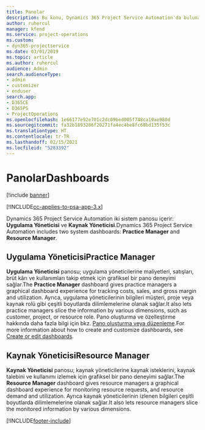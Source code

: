 ```yaml
---
title: Panolar
description: Bu konu, Dynamics 365 Project Service Automation'da bulunan raporlama panoları hakkında bilgi sağlar.
author: ruhercul
manager: kfend
ms.service: project-operations
ms.custom:
- dyn365-projectservice
ms.date: 03/01/2019
ms.topic: article
ms.author: ruhercul
audience: Admin
search.audienceType:
- admin
- customizer
- enduser
search.app:
- D365CE
- D365PS
- ProjectOperations
ms.openlocfilehash: 1e66177e92e701c2dc09bed005f748ca19ae980d
ms.sourcegitcommit: fa32b1893286f20271fa4ec4be8fc68bd135f53c
ms.translationtype: HT
ms.contentlocale: tr-TR
ms.lasthandoff: 02/15/2021
ms.locfileid: "5283392"
---
```

# <a name="dashboards"></a><span data-ttu-id="89187-103">Panolar</span><span class="sxs-lookup"><span data-stu-id="89187-103">Dashboards</span></span>

[!include [banner](../includes/psa-now-project-operations.md)]

[!INCLUDE[cc-applies-to-psa-app-3.x](../includes/cc-applies-to-psa-app-3x.md)]

<span data-ttu-id="89187-104">Dynamics 365 Project Service Automation iki sistem panosu içerir: **Uygulama Yöneticisi** ve **Kaynak Yöneticisi**.</span><span class="sxs-lookup"><span data-stu-id="89187-104">Dynamics 365 Project Service Automation includes two system dashboards: **Practice Manager** and **Resource Manager**.</span></span>

## <a name="practice-manager"></a><span data-ttu-id="89187-105">Uygulama Yöneticisi</span><span class="sxs-lookup"><span data-stu-id="89187-105">Practice Manager</span></span> 

<span data-ttu-id="89187-106">**Uygulama Yöneticisi** panosu; uygulama yöneticilerine maliyetleri, satışları, brüt kârı ve kullanımları takip etmek için grafiksel bir pano deneyimi sağlar.</span><span class="sxs-lookup"><span data-stu-id="89187-106">The **Practice Manager** dashboard gives practice managers a graphical dashboard experience for tracking costs, sales, and gross margin and utilization.</span></span> <span data-ttu-id="89187-107">Ayrıca, uygulama yöneticilerinin bilgileri müşteri, proje veya kaynak rolü gibi çeşitli boyutlarda dilimlemelerine olanak sağlar.</span><span class="sxs-lookup"><span data-stu-id="89187-107">It also lets practice managers slice the information by various dimensions, such as customer, project, or resource role.</span></span> <span data-ttu-id="89187-108">Pano oluşturma ve özelleştirme hakkında daha fazla bilgi için bkz. [Pano oluşturma veya düzenleme](https://docs.microsoft.com/dynamics365/customerengagement/on-premises/customize/create-edit-dashboards).</span><span class="sxs-lookup"><span data-stu-id="89187-108">For more information about how to create and customize dashboards, see [Create or edit dashboards](https://docs.microsoft.com/dynamics365/customerengagement/on-premises/customize/create-edit-dashboards).</span></span>

## <a name="resource-manager"></a><span data-ttu-id="89187-109">Kaynak Yöneticisi</span><span class="sxs-lookup"><span data-stu-id="89187-109">Resource Manager</span></span> 

<span data-ttu-id="89187-110">**Kaynak Yöneticisi** panosu; kaynak yöneticilerine kaynak isteklerini, kaynak talebini ve kullanımı izlemek için grafiksel bir pano deneyimi sağlar.</span><span class="sxs-lookup"><span data-stu-id="89187-110">The **Resource Manager** dashboard gives resource managers a graphical dashboard experience for monitoring resource requests, and resource demand and utilization.</span></span> <span data-ttu-id="89187-111">Ayrıca kaynak yöneticilerinin izlenen bilgileri çeşitli boyutlarda dilimlemelerine olanak sağlar.</span><span class="sxs-lookup"><span data-stu-id="89187-111">It also lets resource managers slice the monitored information by various dimensions.</span></span>


[!INCLUDE[footer-include](../includes/footer-banner.md)]